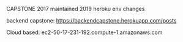 CAPSTONE 2017
  maintained 2019 heroku env changes

backend capstone: 
https://backendcapstone.herokuapp.com/posts

Cloud based:
ec2-50-17-231-192.compute-1.amazonaws.com
